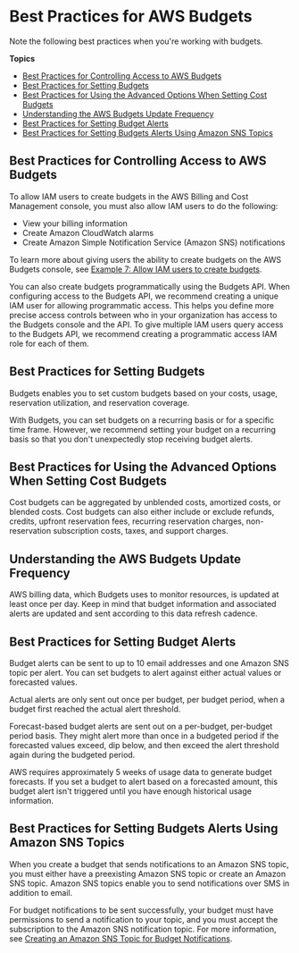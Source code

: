 # Best Practices for AWS Budgets<a name="budgets-best-practices"></a>

Note the following best practices when you're working with budgets\.

**Topics**
+ [Best Practices for Controlling Access to AWS Budgets](#budgets-best-practices-access)
+ [Best Practices for Setting Budgets](#budgets-best-practices-setting-budgets)
+ [Best Practices for Using the Advanced Options When Setting Cost Budgets](#budgets-best-practices-cost-budgets)
+ [Understanding the AWS Budgets Update Frequency](#budgets-best-practices-updates)
+ [Best Practices for Setting Budget Alerts](#budgets-best-practices-alerts)
+ [Best Practices for Setting Budgets Alerts Using Amazon SNS Topics](#budgets-best-practices-alerts-sns-topics)

## Best Practices for Controlling Access to AWS Budgets<a name="budgets-best-practices-access"></a>

To allow IAM users to create budgets in the AWS Billing and Cost Management console, you must also allow IAM users to do the following:
+ View your billing information
+ Create Amazon CloudWatch alarms
+ Create Amazon Simple Notification Service \(Amazon SNS\) notifications

To learn more about giving users the ability to create budgets on the AWS Budgets console, see [Example 7: Allow IAM users to create budgets](billing-permissions-ref.md#example-billing-allow-createbudgets)\.

You can also create budgets programmatically using the Budgets API\. When configuring access to the Budgets API, we recommend creating a unique IAM user for allowing programmatic access\. This helps you define more precise access controls between who in your organization has access to the Budgets console and the API\. To give multiple IAM users query access to the Budgets API, we recommend creating a programmatic access IAM role for each of them\.

## Best Practices for Setting Budgets<a name="budgets-best-practices-setting-budgets"></a>

Budgets enables you to set custom budgets based on your costs, usage, reservation utilization, and reservation coverage\.

With Budgets, you can set budgets on a recurring basis or for a specific time frame\. However, we recommend setting your budget on a recurring basis so that you don't unexpectedly stop receiving budget alerts\.

## Best Practices for Using the Advanced Options When Setting Cost Budgets<a name="budgets-best-practices-cost-budgets"></a>

Cost budgets can be aggregated by unblended costs, amortized costs, or blended costs\. Cost budgets can also either include or exclude refunds, credits, upfront reservation fees, recurring reservation charges, non\-reservation subscription costs, taxes, and support charges\.

## Understanding the AWS Budgets Update Frequency<a name="budgets-best-practices-updates"></a>

AWS billing data, which Budgets uses to monitor resources, is updated at least once per day\. Keep in mind that budget information and associated alerts are updated and sent according to this data refresh cadence\.

## Best Practices for Setting Budget Alerts<a name="budgets-best-practices-alerts"></a>

Budget alerts can be sent to up to 10 email addresses and one Amazon SNS topic per alert\. You can set budgets to alert against either actual values or forecasted values\.

Actual alerts are only sent out once per budget, per budget period, when a budget first reached the actual alert threshold\.

Forecast\-based budget alerts are sent out on a per\-budget, per\-budget period basis\. They might alert more than once in a budgeted period if the forecasted values exceed, dip below, and then exceed the alert threshold again during the budgeted period\.

AWS requires approximately 5 weeks of usage data to generate budget forecasts\. If you set a budget to alert based on a forecasted amount, this budget alert isn't triggered until you have enough historical usage information\.

## Best Practices for Setting Budgets Alerts Using Amazon SNS Topics<a name="budgets-best-practices-alerts-sns-topics"></a>

When you create a budget that sends notifications to an Amazon SNS topic, you must either have a preexisting Amazon SNS topic or create an Amazon SNS topic\. Amazon SNS topics enable you to send notifications over SMS in addition to email\.

For budget notifications to be sent successfully, your budget must have permissions to send a notification to your topic, and you must accept the subscription to the Amazon SNS notification topic\. For more information, see [Creating an Amazon SNS Topic for Budget Notifications](budgets-sns-policy.md)\.